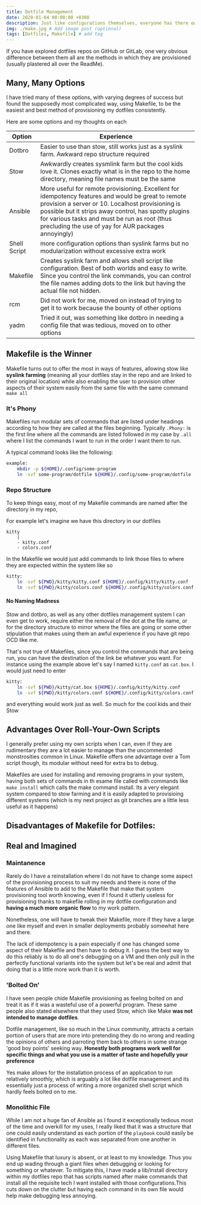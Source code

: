 ```yaml
---
title: Dotfile Management
date: 2020-01-04 00:00:00 +0300
description: Just like configurations themselves, everyone has there own method of managing dotfiles. Here I describe how I use Makefile to provision mine.
img: ./make.jpg # Add image post (optional)
tags: [Dotfiles, Makefile] # add tag
---
```




If you have explored dotfiles repos on GitHub or GitLab, one very obvious difference between them all are the methods 
in which they are provisioned (usually plastered all over the ReadMe).


## Many, Many Options 

I have tried many of these options, with varying degrees of success but found the supposedly most complicated way, 
using Makefile, to be the easiest and best method of provisioning my dotfiles consistently.

Here are some options and my thoughts on each

| Option       | Experience                                                                                                                                                                                                                                                                                                              |
| ------------ | ----------------------------------------------------------------------------------------------------------------------------------------------------------------------------------------------------------------------------------------------------------------------------------------------------------------------- |
| Dotbro       | Easier to use than stow, still works just as a syslink farm. Awkward repo structure required                                                                                                                                                                                                                            |
| Stow         | Awkwardly creates sysmlink farm but the cool kids love it. Clones exactly what is in the repo to the home directory, meaning file names must be the same                                                                                                                                                                |
| Ansible      | More useful for remote provisioning. Excellent for idempotency features and would be great to remote provision a server or 10. Localhost provisioning is possible but it strips away control, has spotty plugins for various tasks and must be run as root (thus precluding the use of yay for AUR packages annoyingly) |
| Shell Script | more configuration options than syslink farms but no modularization without excessive extra work                                                                                                                                                                                                                        |
| Makefile     | Creates syslink farm and allows shell script like configuration. Best of both worlds and easy to write. Since you control the link commands, you can control the file names adding dots to the link but having the actual file not hidden.                                                                              |
| rcm          | Did not work for me, moved on instead of trying to get it to work because the bounty of other options                                                                                                                                                                                                                   |
| yadm         | Tried it out, was something like dotbro in needing a config file that was tedious, moved on to other options                                                                                                                                                                                                            |
## Makefile is the Winner

Makefile turns out to offer the most in ways of features, allowing stow like **syslink farming**
(meaning all your dotfiles stay in the repo and are linked to their original location) while also
enabling the user to provision other aspects of their system easily from the same file with the same
command `make all`

### It's Phony

Makefiles run modular sets of commands that are listed under headings according to how they are
called at the files beginning. Typically `.Phony:` is the first line where all the commands are
listed followed in my case by `.all` where I list the commands I want to run in the order I want
them to run.

A typical command looks like the following:

```bash
example:
    mkdir -p ${HOME}/.config/some-program
    ln -svf some-program/dotfile ${HOME}/.config/some-program/dotfile
```

### Repo Structure

To keep things easy, most of my Makefile commands are named after the directory in my repo, 

For example let's imagine we have this directory in our dotfiles

```$xslt
kitty
    |
    - kitty.conf
    - colors.conf

```

In the Makefile we would just add commands to link those files to where they are expected within the system like so

```bash
kitty:
    ln -svf ${PWD}/kitty/kitty.conf ${HOME}/.config/kitty/kitty.conf
    ln -svf ${PWD}/kitty/colors.conf ${HOME}/.config/kitty/colors.conf
```

#### No Naming Madness

Stow and dotbro, as well as any other dotfiles management system I can even get to work, require either the removal of the dot at the file name, or for the directory structure to mirror where the files are going or some other stipulation that makes using them an awful experience if you have git repo OCD like me.

That's not true of Makefiles, since you control the commands that are being run, you can have the destination of the link be whatever you want. For instance using the example above let's say I named `kitty.conf` as `cat.box`. I would just need to enter

```bash
kitty:
    ln -svf ${PWD}/kitty/cat.box ${HOME}/.config/kitty/kitty.conf
    ln -svf ${PWD}/kitty/colors.conf ${HOME}/.config/kitty/colors.conf
```

and everything would work just as well. So much for the cool kids and their Stow

## Advantages Over Roll-Your-Own Scripts

I generally prefer using my own scripts when I can, even if they are rudimentary they are a lot easier to manage than 
the uncommented monstrosities common in Linux. Makefile offers one advantage over a Tom script though, its modular
without need for extra bs to debug.

Makefiles are used for installing and removing programs in your system, having both sets of commands in th esame file 
called with commands like `make install` which calls the make command install. Its a very elegant system compared to
 stow farming and it is easily adapted to provisioing different systems (which is my next project as git branches are
  a little less useful as it happens)

## Disadvantages of Makefile for Dotfiles:

## Real and Imagined

### Maintanence

Rarely do I have a reinstallation where I do not have to change some aspect of the provisioning process to
suit my needs and there is none of the features of Ansible to add to the Makefile that make that system
provisioning tool worth knowing, even if I found it utterly useless for provisioning thanks to makefile rolling
in my dotfile configuration and **having a much more organic flow** to my work pattern.

Nonetheless, one will have to tweak their Makefile, more if they have a large one like myself and even in smaller 
deployments probably somewhat here and there.

The lack of idempotency is a pain especially if one has changed some aspect of their Makefile and then have to debug 
it. I guess the best way to do this reliably is to do all one's debugging on a VM and then only pull in the perfectly 
functional variants into the system but let's be real and admit that doing that is a little more work than it is worth.

### 'Bolted On'

I have seen people chide Makefile provisioning as feeling bolted on and treat it as if it was a wasteful use of a 
powerful program. These same people also stated elsewhere that they used Stow, which like Make **was not intended 
to manage dotfiles**.

Dotfile management, like so much in the Linux community, attracts a certain portion of users that are more into
pretending they do no wrong and reading the opinions of others and parroting them back to others in some strange 'good
boy points' seeking way. **Honestly both programs work well for specific things and what you use is a matter of taste
and hopefully your preference**

Yes make allows for the installation process of an application to run relatively smoothly, which is arguably a lot
like dotfile management and its essentially just a process of writing a more organized shell script which hardly feels
bolted on to me.

### Monolithic File

While I am not a huge fan of Ansible as I found it exceptionally tedious most of the time and overkill for my uses, I
really liked that it was a structure that one could easily understand as each portion of the `playbook` could easily be
identified in functionality as each was separated from one another in different files.

Using Makefile that luxury is absent, or at least to my knowledge. Thus you end up wading through a giant files when
debugging or looking for something or whatever. To mitigate this, I have made a lib/install directory within my dotfiles
repo that has scripts named after make commands that install all the requisite tech I want installed with those
configurations.This cuts down on the clutter but having each command in its own file would help make debugging less
annoying.
